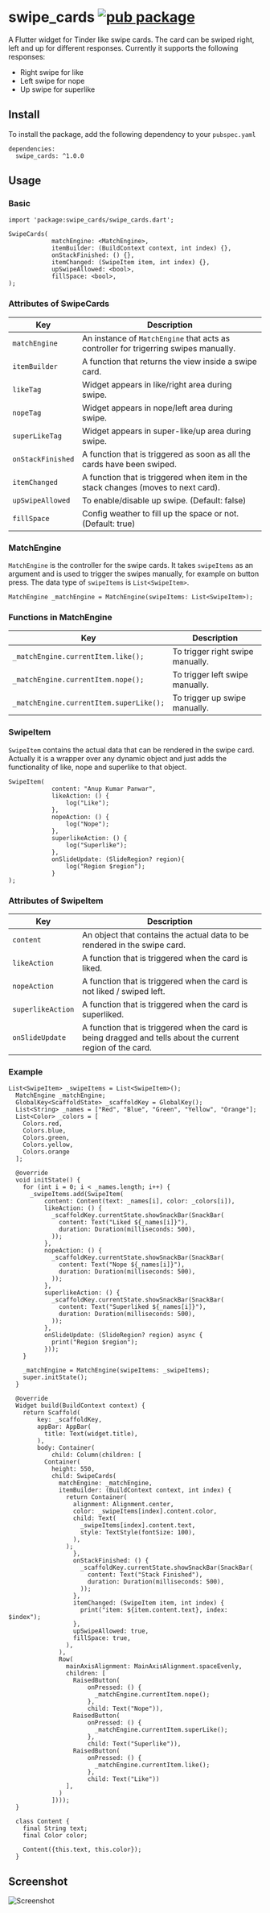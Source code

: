 # swipe_cards [![pub package](https://img.shields.io/pub/v/swipe_cards.svg)](https://pub.dartlang.org/packages/swipe_cards)

A Flutter widget for Tinder like swipe cards. The card can be swiped right, left and up for different responses. Currently it supports the following responses:
- Right swipe for like
- Left swipe for nope
- Up swipe for superlike

## Install
To install the package, add the following dependency to your `pubspec.yaml`
```
dependencies:
  swipe_cards: ^1.0.0
```

## Usage

### Basic

```
import 'package:swipe_cards/swipe_cards.dart';

SwipeCards(
            matchEngine: <MatchEngine>,
            itemBuilder: (BuildContext context, int index) {},
            onStackFinished: () {},
            itemChanged: (SwipeItem item, int index) {},
            upSwipeAllowed: <bool>,
            fillSpace: <bool>,
);
```

### Attributes of SwipeCards

| Key                | Description                                                    |
|-------------------|-------------------------------------------------------------------|
| `matchEngine`     |  An instance of `MatchEngine` that acts as controller for trigerring swipes manually.    |
| `itemBuilder`     |  A function that returns the view inside a swipe card.                    |
| `likeTag`         |  Widget appears in like/right area during swipe.                    |
| `nopeTag`         |  Widget appears in nope/left area during swipe.                    |
| `superLikeTag`    |  Widget appears in super-like/up area during swipe.                    |
| `onStackFinished` |  A function that is triggered as soon as all the cards have been swiped.    |
| `itemChanged`     |  A function that is triggered when item in the stack changes (moves to next card).    |
| `upSwipeAllowed`  |  To enable/disable up swipe. (Default: false)    |
| `fillSpace`       |  Config weather to fill up the space or not. (Default: true)    |

### MatchEngine

`MatchEngine` is the controller for the swipe cards. It takes `swipeItems` as an argument and is
used to trigger the swipes manually, for example on button press. The data type of `swipeItems`
is `List<SwipeItem>`.

```
MatchEngine _matchEngine = MatchEngine(swipeItems: List<SwipeItem>);
```

### Functions in MatchEngine

| Key                | Description                                                    |
|-------------------|-------------------------------------------------------------------|
| `_matchEngine.currentItem.like();`    | To trigger right swipe manually.    |
| `_matchEngine.currentItem.nope();`     |  To trigger left swipe manually.                    |
| `_matchEngine.currentItem.superLike();` |  To trigger up swipe manually.    |

### SwipeItem

`SwipeItem` contains the actual data that can be rendered in the swipe card. Actually it is a
wrapper over any dynamic object and just adds the functionality of like, nope and superlike to that
object.

```
SwipeItem(
            content: "Anup Kumar Panwar",
            likeAction: () {
                log("Like");
            },
            nopeAction: () {
                log("Nope");
            },
            superlikeAction: () {
                log("Superlike");
            },
            onSlideUpdate: (SlideRegion? region){
                log("Region $region");
            }
);
```

### Attributes of SwipeItem

| Key                | Description                                                    |
|-------------------|-------------------------------------------------------------------|
| `content`    | An object that contains the actual data to be rendered in the swipe card.    |
| `likeAction`     |  A function that is triggered when the card is liked.                    |
| `nopeAction` |  A function that is triggered when the card is not liked / swiped left.    |
| `superlikeAction` |  A function that is triggered when the card is superliked.    |
| `onSlideUpdate` |  A function that is triggered when the card is being dragged and tells about the current region of the card.    |

### Example

```
List<SwipeItem> _swipeItems = List<SwipeItem>();
  MatchEngine _matchEngine;
  GlobalKey<ScaffoldState> _scaffoldKey = GlobalKey();
  List<String> _names = ["Red", "Blue", "Green", "Yellow", "Orange"];
  List<Color> _colors = [
    Colors.red,
    Colors.blue,
    Colors.green,
    Colors.yellow,
    Colors.orange
  ];

  @override
  void initState() {
    for (int i = 0; i < _names.length; i++) {
      _swipeItems.add(SwipeItem(
          content: Content(text: _names[i], color: _colors[i]),
          likeAction: () {
            _scaffoldKey.currentState.showSnackBar(SnackBar(
              content: Text("Liked ${_names[i]}"),
              duration: Duration(milliseconds: 500),
            ));
          },
          nopeAction: () {
            _scaffoldKey.currentState.showSnackBar(SnackBar(
              content: Text("Nope ${_names[i]}"),
              duration: Duration(milliseconds: 500),
            ));
          },
          superlikeAction: () {
            _scaffoldKey.currentState.showSnackBar(SnackBar(
              content: Text("Superliked ${_names[i]}"),
              duration: Duration(milliseconds: 500),
            ));
          },
          onSlideUpdate: (SlideRegion? region) async {
            print("Region $region");
          }));
    }

    _matchEngine = MatchEngine(swipeItems: _swipeItems);
    super.initState();
  }

  @override
  Widget build(BuildContext context) {
    return Scaffold(
        key: _scaffoldKey,
        appBar: AppBar(
          title: Text(widget.title),
        ),
        body: Container(
            child: Column(children: [
          Container(
            height: 550,
            child: SwipeCards(
              matchEngine: _matchEngine,
              itemBuilder: (BuildContext context, int index) {
                return Container(
                  alignment: Alignment.center,
                  color: _swipeItems[index].content.color,
                  child: Text(
                    _swipeItems[index].content.text,
                    style: TextStyle(fontSize: 100),
                  ),
                );
                  },
                  onStackFinished: () {
                    _scaffoldKey.currentState.showSnackBar(SnackBar(
                      content: Text("Stack Finished"),
                      duration: Duration(milliseconds: 500),
                    ));
                  },
                  itemChanged: (SwipeItem item, int index) {
                    print("item: ${item.content.text}, index: $index");
                  },
                  upSwipeAllowed: true,
                  fillSpace: true,
                ),
              ),
              Row(
                mainAxisAlignment: MainAxisAlignment.spaceEvenly,
                children: [
                  RaisedButton(
                      onPressed: () {
                        _matchEngine.currentItem.nope();
                      },
                      child: Text("Nope")),
                  RaisedButton(
                      onPressed: () {
                        _matchEngine.currentItem.superLike();
                      },
                      child: Text("Superlike")),
                  RaisedButton(
                      onPressed: () {
                        _matchEngine.currentItem.like();
                      },
                      child: Text("Like"))
                ],
              )
            ])));
  }
```
```
  class Content {
    final String text;
    final Color color;

    Content({this.text, this.color});
  }
```

## Screenshot
![Screenshot](./example/screenshot.gif)
